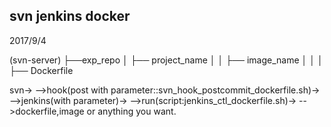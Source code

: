 svn jenkins docker
------
2017/9/4


(svn-server)
├──exp_repo
│   ├── project_name
│   │   ├── image_name
│   │   │   ├── Dockerfile



svn->
	-->hook(post with parameter::svn_hook_postcommit_dockerfile.sh)->
		-->jenkins(with parameter)->
			-->run(script:jenkins_ctl_dockerfile.sh)->
				-->dockerfile,image or anything you want.
                